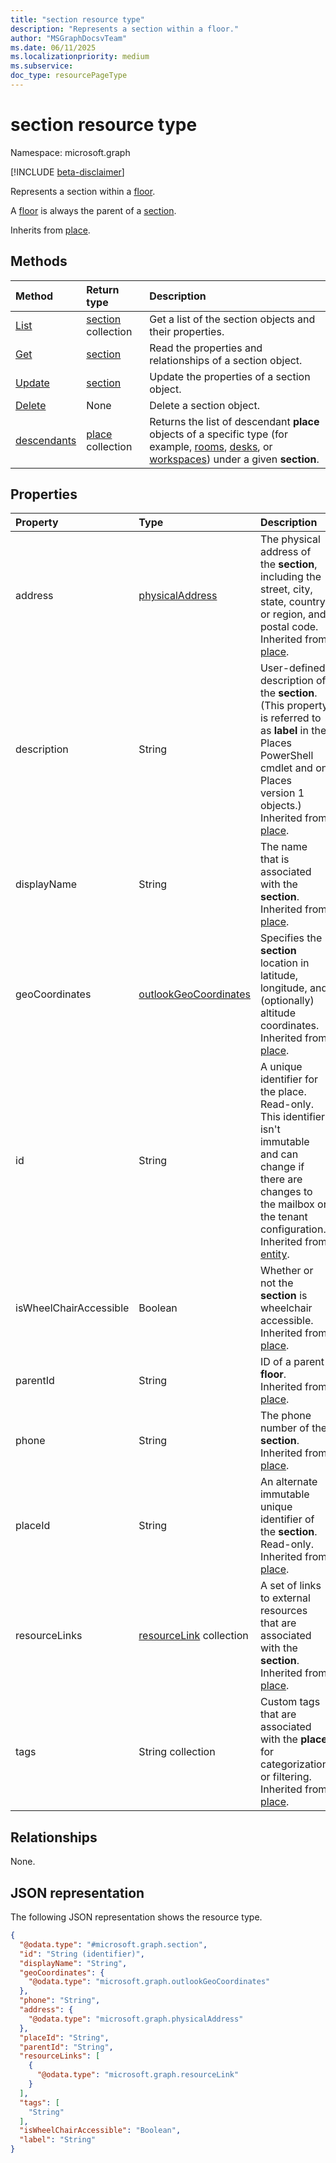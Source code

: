 ```yaml
---
title: "section resource type"
description: "Represents a section within a floor."
author: "MSGraphDocsvTeam"
ms.date: 06/11/2025
ms.localizationpriority: medium
ms.subservice:
doc_type: resourcePageType
---
```


# section resource type

Namespace: microsoft.graph

[!INCLUDE [beta-disclaimer](../../includes/beta-disclaimer.md)]

Represents a section within a [floor](./floor.md).

A [floor](./floor.md) is always the parent of a [section](./section.md).

Inherits from [place](./place.md).


## Methods
|Method|Return type|Description|
|:---|:---|:---|
|[List](../api/section-list.md)|[section](./section.md) collection|Get a list of the section objects and their properties.|
|[Get](../api/section-get.md)|[section](./section.md)|Read the properties and relationships of a section object.|
|[Update](../api/section-update.md)|[section](./section.md)|Update the properties of a section object.|
|[Delete](../api/section-delete.md)|None|Delete a section object.|
|[descendants](../api/section-descendants.md)|[place](./place.md) collection|Returns the list of descendant **place** objects of a specific type (for example, [rooms](./room.md), [desks](./desk.md), or [workspaces](./workspace.md)) under a given **section**. |

## Properties
|Property|Type|Description|
|:---|:---|:---|
|address|[physicalAddress](./physicaladdress.md)|The physical address of the **section**, including the street, city, state, country or region, and postal code. Inherited from [place](./place.md).|
|description |String |User-defined description of the **section**. (This property is referred to as **label** in the Places PowerShell cmdlet and on Places version 1 objects.) Inherited from [place](./place.md). |
|displayName|String|The name that is associated with the **section**. Inherited from [place](./place.md).|
|geoCoordinates|[outlookGeoCoordinates](./outlookgeocoordinates.md)|Specifies the **section** location in latitude, longitude, and (optionally) altitude coordinates. Inherited from [place](./place.md).|
|id|String|A unique identifier for the place. Read-only. This identifier isn't immutable and can change if there are changes to the mailbox or the tenant configuration. Inherited from [entity](./entity.md). |
|isWheelChairAccessible|Boolean|Whether or not the **section** is wheelchair accessible.  Inherited from [place](./place.md).|
|parentId|String|ID of a parent **floor**. Inherited from [place](./place.md).|
|phone|String|The phone number of the **section**. Inherited from [place](./place.md).|
|placeId|String|An alternate immutable unique identifier of the **section**. Read-only. Inherited from [place](./place.md).|
|resourceLinks|[resourceLink](./resourcelink.md) collection|A set of links to external resources that are associated with the **section**. Inherited from [place](./place.md).|
|tags|String collection|Custom tags that are associated with the **place** for categorization or filtering. Inherited from [place](./place.md).|

## Relationships
None.

## JSON representation
The following JSON representation shows the resource type.
<!-- {
  "blockType": "resource",
  "keyProperty": "id",
  "@odata.type": "microsoft.graph.section",
  "baseType": "microsoft.graph.place",
  "openType": false
}
-->
``` json
{
  "@odata.type": "#microsoft.graph.section",
  "id": "String (identifier)",
  "displayName": "String",
  "geoCoordinates": {
    "@odata.type": "microsoft.graph.outlookGeoCoordinates"
  },
  "phone": "String",
  "address": {
    "@odata.type": "microsoft.graph.physicalAddress"
  },
  "placeId": "String",
  "parentId": "String",
  "resourceLinks": [
    {
      "@odata.type": "microsoft.graph.resourceLink"
    }
  ],
  "tags": [
    "String"
  ],
  "isWheelChairAccessible": "Boolean",
  "label": "String"
}
```

